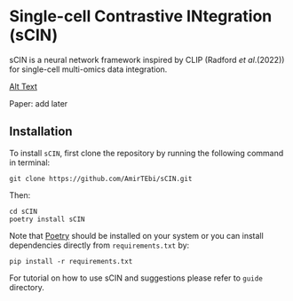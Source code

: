 # Single-cell Contrastive INtegration (sCIN)

sCIN is a neural network framework inspired by CLIP (Radford _et al_.(2022)) for single-cell multi-omics data integration.

[Alt Text](sCIN_framework.png "sCIN workflow")

Paper: add later

## Installation

To install `sCIN`, first clone the repository by running the following command in terminal:
```
git clone https://github.com/AmirTEbi/sCIN.git
```
Then:
```
cd sCIN
poetry install sCIN
```
Note that [Poetry](https://python-poetry.org/docs/#installation) should be installed on your system or you can install dependencies directly from `requirements.txt` by:
```
pip install -r requirements.txt
```

For tutorial on how to use sCIN and suggestions please refer to `guide` directory. 